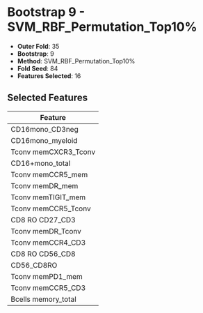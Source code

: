 # Bootstrap 9 - SVM_RBF_Permutation_Top10%

- **Outer Fold**: 35
- **Bootstrap**: 9
- **Method**: SVM_RBF_Permutation_Top10%
- **Fold Seed**: 84
- **Features Selected**: 16

## Selected Features

| Feature |
|---------|
| CD16mono_CD3neg |
| CD16mono_myeloid |
| Tconv memCXCR3_Tconv |
| CD16+mono_total |
| Tconv memCCR5_mem |
| Tconv memDR_mem |
| Tconv memTIGIT_mem |
| Tconv memCCR5_Tconv |
| CD8 RO CD27_CD3 |
| Tconv memDR_Tconv |
| Tconv memCCR4_CD3 |
| CD8 RO CD56_CD8 |
| CD56_CD8RO |
| Tconv memPD1_mem |
| Tconv memCCR5_CD3 |
| Bcells memory_total |
